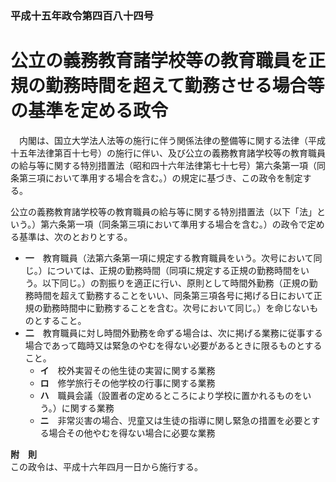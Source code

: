 ### 平成十五年政令第四百八十四号  
# 公立の義務教育諸学校等の教育職員を正規の勤務時間を超えて勤務させる場合等の基準を定める政令  
　内閣は、国立大学法人法等の施行に伴う関係法律の整備等に関する法律（平成十五年法律第百十七号）の施行に伴い、及び公立の義務教育諸学校等の教育職員の給与等に関する特別措置法（昭和四十六年法律第七十七号）第六条第一項（同条第三項において準用する場合を含む。）の規定に基づき、この政令を制定する。  
  
公立の義務教育諸学校等の教育職員の給与等に関する特別措置法（以下「法」という。）第六条第一項（同条第三項において準用する場合を含む。）の政令で定める基準は、次のとおりとする。  
* **一**　教育職員（法第六条第一項に規定する教育職員をいう。次号において同じ。）については、正規の勤務時間（同項に規定する正規の勤務時間をいう。以下同じ。）の割振りを適正に行い、原則として時間外勤務（正規の勤務時間を超えて勤務することをいい、同条第三項各号に掲げる日において正規の勤務時間中に勤務することを含む。次号において同じ。）を命じないものとすること。  
* **二**　教育職員に対し時間外勤務を命ずる場合は、次に掲げる業務に従事する場合であって臨時又は緊急のやむを得ない必要があるときに限るものとすること。  
	* **イ**　校外実習その他生徒の実習に関する業務  
	* **ロ**　修学旅行その他学校の行事に関する業務  
	* **ハ**　職員会議（設置者の定めるところにより学校に置かれるものをいう。）に関する業務  
	* **ニ**　非常災害の場合、児童又は生徒の指導に関し緊急の措置を必要とする場合その他やむを得ない場合に必要な業務  
  
**附　則**  
この政令は、平成十六年四月一日から施行する。  
  
